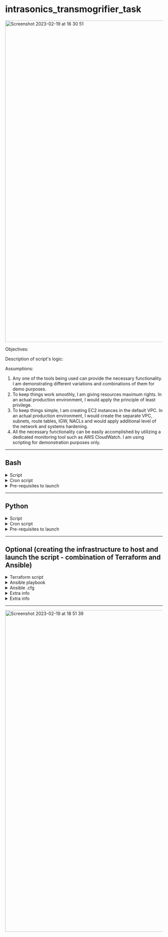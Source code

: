# intrasonics_transmogrifier_task


<img width="1024" alt="Screenshot 2023-02-19 at 16 30 51" src="https://user-images.githubusercontent.com/104728608/219961551-35e4cb7a-e0dd-46da-b524-69d0bf253d1c.png">

Objectives:

Description of script's logic:

Assumptions:
1. Any one of the tools being used can provide the necessary functionality. I am demonstrating different variations and combinations of them for demo purposes.
2. To keep things work smoothly, I am giving resources maximum rights. In an actual production environment, I would apply the principle of least privilege.
3. To keep things simple, I am creating EC2 instances in the default VPC. In an actual production environment, I would create the separate VPC, subnets, route tables, IGW, NACLs and would apply additional level of the network and systems hardening.
4. All the necessary functionality can be easily accomplished by utilizing a dedicated monitoring tool such as AWS CloudWatch. I am using scripting for demonstration purposes only.

---

## Bash <br>


<details markdown=1><summary markdown="span">Script</summary>

``` sh
#!/bin/bash

user="transmogrifier"
all_users=($(getent passwd | cut -d: -f1))

if [[ " ${all_users[@]} " =~ " ${user} " ]]; then
     # Check if the Transmogrified/ folder exists
    if [ -d "Transmogrified/" ]; then
        # Get the list of files in the Transmogrified/ folder
        files_list=()
        for filename in Transmogrified/*; do
            files_list+=("$filename")
        done
    else
        # Create the Transmogrified/ folder and set files_list to an empty array
        mkdir "Transmogrified/"
        echo "Transmogrified/ folder created"
        files_list=()

        # Set the owner and group for Transmogrified/ folder and give read, write, and execute permissions recursively
        sudo chown -R transmogrifier:ec2-user Transmogrified/
        sudo chmod -R g+rwx Transmogrified/
        sudo chmod -R o-rx Transmogrified/
    fi
    
    # Check if Archives/ exists and create it if not
    if [ ! -d "Archives/" ]; then
        # Create the Archives/ folder and set files_list to an empty array
        mkdir "Archives/"
        echo "Archives/ folder created"

        # Set the owner and group for Archives/ folder and give read, write, and execute permissions recursively
        sudo chown -R transmogrifier:ec2-user Archives/
        sudo chmod -R g+rwx Archives/
        sudo chmod -R o-rx Archives/
    fi

    # Get the list of running processes for user 'transmogrifier'
    process_list=()
    while read -r pid name username; do
        if [[ $username == $user ]]; then
            process_list+=("$pid $name $username")
        fi
    done < <(ps -eo pid,comm,user)

    # Print the lists to the console
    echo "Transmogrified files:"
    printf '%s\n' "${files_list[@]}"
    echo "Running processes for user 'transmogrifier':"
    printf '%s\n' "${process_list[@]}"

    # Save the lists to a file in Transmogrified/ directory
    file_prefix=$(date '+%Y-%m-%d_%H-%M-%S')
    {
        echo "Transmogrified files:"
        printf '%s\n' "${files_list[@]}"
        echo ""
        echo "Running processes for user 'transmogrifier':"
        printf '%s\n' "${process_list[@]}"
    } > "Transmogrified/${file_prefix}_file_and_process_list.txt"

    echo "Saved file and process lists to file: Transmogrified/${file_prefix}_files_and_processes_list.txt"
else
    sudo useradd "$user" 
    sudo usermod -a -G ec2-user "$user"
    echo ""$user" created, please create a password to the user"
fi
```

</details>

<details markdown=1><summary markdown="span">Cron script</summary>

``` sh
#!/bin/bash

crontab -l | { cat; echo "*/1 * * * * bash /home/ec2-user/script.sh"; } | crontab -

crontab -l | { cat; echo "*/1 * * * * tar -czvf /home/ec2-user/Archives/archive_$(hostname | cut -d '.' -f 1)_$(date +\%Y\%m\%d_\%H\%M\%S).tar.gz /home/ec2-user/Transmogrified/*"; } | crontab -

crontab -l | { cat; echo "0 0 * * 0 scp /home/ec2-user/Transmogrified/* user@remote.server:/path/to/remote/directory/"; } | crontab -
```
</details>

<details markdown=1><summary markdown="span">Pre-requisites to launch</summary>

``` sh
sudo chmod +x script.sh && sudo chmod +x script_cron.sh
sudo bash script.sh && sudo bash script_cron.sh
```
</details>

---

## Python <br>

<details markdown=1><summary markdown="span">Script</summary>

``` python3
#!/usr/bin/env python

import os
import subprocess
from datetime import datetime

user = "transmogrifier"
all_users = subprocess.check_output(["getent", "passwd"]).decode("utf-8").split("\n")
all_users = [u.split(":")[0] for u in all_users if u]

if user in all_users:
    # Check if the Transmogrified/ folder exists
    if os.path.isdir("Transmogrified/"):
        # Get the list of files in the Transmogrified/ folder
        files_list = [f for f in os.listdir("Transmogrified/") if os.path.isfile(os.path.join("Transmogrified/", f))]
    else:
        # Create the Transmogrified/ folder and set files_list to an empty array
        os.makedirs("Transmogrified/")
        print("Transmogrified/ folder created")
        files_list = []

        # Set the owner and group for Transmogrified/ folder and give read, write, and execute permissions recursively
        os.system("sudo chown -R transmogrifier:ec2-user Transmogrified/")
        os.system("sudo chmod -R g+rwx Transmogrified/")
        os.system("sudo chmod -R o-rx Transmogrified/")
    
    # Check if Archives/ exists and create it if not
    if not os.path.isdir("Archives/"):
        # Create the Archives/ folder and set files_list to an empty array
        os.makedirs("Archives/")
        print("Archives/ folder created")

        # Set the owner and group for Archives/ folder and give read, write, and execute permissions recursively
        os.system("sudo chown -R transmogrifier:ec2-user Archives/")
        os.system("sudo chmod -R g+rwx Archives/")
        os.system("sudo chmod -R o-rx Archives/")
    
    # Get the list of running processes for user 'transmogrifier'
    process_list = []
    ps_output = subprocess.check_output(["ps", "-eo", "pid,comm,user"]).decode("utf-8")
    for line in ps_output.split("\n")[1:]:
        if not line.strip():
            continue
        pid, name, username = line.split()
        if username == user:
            process_list.append(f"{pid} {name} {username}")
    
    # Print the lists to the console
    print("Transmogrified files:")
    print("\n".join(files_list))
    print("Running processes for user 'transmogrifier':")
    print("\n".join(process_list))
    
    # Save the lists to a file in Transmogrified/ directory
    file_prefix = datetime.now().strftime("%Y-%m-%d_%H-%M-%S")
    with open(f"Transmogrified/{file_prefix}_file_and_process_list.txt", "w") as f:
        f.write("Transmogrified files:\n")
        f.write("\n".join(files_list) + "\n\n")
        f.write("Running processes for user 'transmogrifier':\n")
        f.write("\n".join(process_list) + "\n")
    print(f"Saved file and process lists to file: Transmogrified/{file_prefix}_file_and_process_list.txt")
else:
    os.system(f"sudo useradd {user}")
    os.system(f"sudo usermod -a -G ec2-user {user}")
    print(f"{user} created, please create a password to the user")
```
</details>

<details markdown=1><summary markdown="span">Cron script</summary>

``` python3
#!/usr/bin/env python

import subprocess

# Add cron job to run script.sh every minute
subprocess.run(['bash', '-c', 'echo "$(crontab -l ; echo \'*/1 * * * * bash /home/ec2-user/script.sh\') | crontab -"'])

# Add cron job to archive files every minute
subprocess.run(['bash', '-c', 'echo "$(crontab -l ; echo \'*/1 * * * * tar -czvf /home/ec2-user/Archives/archive_$(hostname | cut -d \'.\' -f 1)_$(date +\%Y\%m\%d_\%H\%M\%S).tar.gz /home/ec2-user/Transmogrified/*\') | crontab -"'])

# Add cron job to copy files to remote server every Sunday at midnight
subprocess.run(['bash', '-c', 'echo "$(crontab -l ; echo \'0 0 * * 0 scp /home/ec2-user/Transmogrified/* user@remote.server:/path/to/remote/directory/\') | crontab -"'])
```
</details>

<details markdown=1><summary markdown="span">Pre-requisites to launch</summary>

``` python3
sudo chmod +x script.py && sudo chmod +x script_cron.py

sudo python3 script.py && sudo python3 script_cron.py
```
</details>

---

## Optional (creating the infrastructure to host and launch the script - combination of Terraform and Ansible)

<details markdown=1><summary markdown="span">Terraform script</summary>

``` tf
provider "aws" {
  region                    = "us-east-1"
  shared_config_files       = ["/home/ec2-user/.aws/config"]
  shared_credentials_files  = ["/home/ec2-user/.aws/credentials"]
}


data "aws_availability_zones" "available" {
  state = "available"
}
data "aws_ssm_parameter" "current-ami" {
  name = "/aws/service/ami-amazon-linux-latest/amzn2-ami-hvm-x86_64-gp2"
}


resource "aws_default_vpc" "default" {
  enable_dns_hostnames = true
  enable_dns_support   = true
  tags = {
    Name = "Default VPC"
  }
}

resource "aws_subnet" "subnet_1" {
  vpc_id     = aws_default_vpc.default.id
  # cidr_block = "10.0.1.0/24"
  cidr_block = "172.31.98.128/25"
  availability_zone = data.aws_availability_zones.available.names[0]

  tags = {
    Name = "ansible-subnet_1"
  }
}

resource "aws_security_group" "ec2_security_group" {
  name        = "ec2-slave-security-group"
  description = "Allow ssh and http access"
  vpc_id      = aws_default_vpc.default.id

  ingress {
    from_port   = 22
    to_port     = 22
    protocol    = "tcp"
    cidr_blocks = ["0.0.0.0/0"] # change this to your ip for sake of security!!
  }

  ingress {
    from_port   = 80
    to_port     = 80
    protocol    = "tcp"
    cidr_blocks = ["0.0.0.0/0"] # change this to your ip for sake of security!!
  }
  

  egress {
    from_port   = 0
    to_port     = 0
    protocol    = "-1"
    cidr_blocks = ["0.0.0.0/0"] 
  }
}

resource "aws_instance" "ansible_slave" {
  count = 1
  ami           = data.aws_ssm_parameter.current-ami.value
  instance_type = "t2.micro"
  subnet_id     = aws_subnet.subnet_1.id
  vpc_security_group_ids = [aws_security_group.ec2_security_group.id]
  associate_public_ip_address = true
  key_name      = "test_delete"

  tags = {
    Name = "slave_instance${count.index + 1}"
  }
}

resource "local_file" "slaves_ips" {
    content = format("%s\n%s\n%s",
  aws_instance.ansible_slave.*.public_ip[0],
  aws_instance.ansible_slave.*.public_ip[1],
  aws_instance.ansible_slave.*.public_ip[2]
)

## this is to create only one slave_instance
# resource "local_file" "slaves_ips" {
#     content = aws_instance.ansible_slave.*.public_ip[0]

#   filename = "inventory"
# }


output "slaves_ips" {
  value = ["${aws_instance.ansible_slave.*.public_ip}"]
}
```
</details>

<details markdown=1><summary markdown="span">Ansible playbook</summary>

``` yml
---
- name: Create user and folder on slaves
  hosts: all
  become: true
  gather_facts: true

  vars:
    user: transmogrifier
    week_number: "{{ ansible_date_time.week_number }}"

  tasks:
    - name: Create transmogrifier user
      user:
        name: "{{ user }}"
        group: "ec2-user"
        state: present

    - name: Create Transmogrified folder
      file:
        path: /home/ec2-user/Transmogrified
        state: directory
        owner: "{{ user }}"
        group: "ec2-user"
        mode: '0777'
        
    - name: Create a Tar folder for archives
      file:
        path: /home/ec2-user/Archives
        state: directory
        owner: "{{ user }}"
        group: "ec2-user"
        mode: '0777'

    - name: Copy transmogrifier script to slave
      copy:
        src: /home/ec2-user/environment/Terraform/script.sh
        dest: /home/ec2-user/script.sh
        owner: "ec2-user"
        group: "ec2-user"
        mode: '0777'
        
    - name: Create cron task to run script every minute
      ansible.builtin.cron:
        user: "ec2-user"
        name: "Run script every minute"
        minute: "*/1"
        job: "bash /home/ec2-user/script.sh"    
        
        
    - name: Create weekly tar archive of Transmogrified folder
      ansible.builtin.cron:
        user: "ec2-user"
        name: "Weekly tar archive of Transmogrified folder"
        job: "tar -czvf /home/ec2-user/Archives/archive_$(hostname | cut -d '.' -f 1)_$(date +\%Y\%m\%d_\%H\%M\%S).tar.gz /home/ec2-user/Transmogrified/*"
        minute: "*/1"
        hour: "*"
        day: "*"
        month: "*"
        weekday: "*"

    - name: Move monthly archives to the master server
      ansible.builtin.cron:
        user: "ec2-user"
        name: "Monthly archive transfer to master server"
        job: "rsync -avz /home/ec2-user/Archives/*.tar.gz root@ec2-3-80-47-11.compute-1.amazonaws.com"
        day: 1
        
    

    - name: Execute transmogrifier script on the slaves
      become: true
      become_user: root
      shell: "/home/ec2-user/script.sh"
```
</details>

<details markdown=1><summary markdown="span">Ansible .cfg</summary>

``` yml
[defaults]
remote_user = ec2-user 
inventory = inventory 
private_key_file = ~/.ssh/test_delete.pem
```
</details>

<details markdown=1><summary markdown="span">Extra info</summary>

``` tf
# terraform template:
terraform init
terraform validate
terraform plan
terraform apply
terraform destroy

# ansible:
# ad-hoc command to launch the script:
ansible all -m script -a "/home/ec2-user/environment/Terraform/script.sh &" --become --become-user=ec2-user
# ad-hoc command to ping all the instances
ansible all --key-file ~/.ssh/test_delete.pem -i inventory -m ping -u ec2-user

# launch the playbook:
ansible-playbook playbook.yml
```
</details>

<details markdown=1><summary markdown="span">Extra info</summary>

``` sh
1. create key pairs on a master machine 
    ssh-keygen -t rsa -b 2048

2. import public key into the ec2 console
    aws ec2 import-key-pair --key-name "test_delete" --public-key-material fileb://~/.ssh/test_delete.pem

3. install ansible on a master machine
    sudo yum update -y
    sudo amazon-linux-extras install ansible2 -y
```
</details>

---


<img width="1024" alt="Screenshot 2023-02-19 at 18 51 39" src="https://user-images.githubusercontent.com/104728608/219968855-cb69cf48-0642-4647-bbe4-30656ff73e3f.png">
